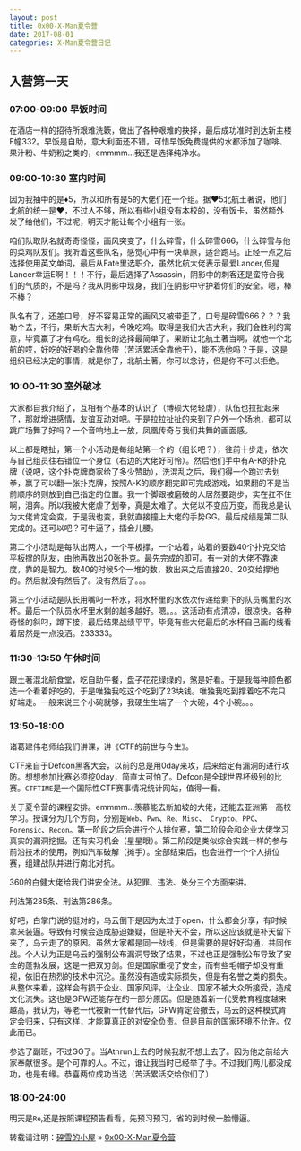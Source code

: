 ```yaml
---
layout: post
title: 0x00-X-Man夏令营
date: 2017-08-01 
categories: X-Man夏令营日记  
---
```


## 入营第一天

### 07:00-09:00 早饭时间

在酒店一样的招待所艰难洗簌，做出了各种艰难的抉择，最后成功准时到达新主楼F幢332。早饭是自助，意大利面还不错，可惜早饭免费提供的水都添加了咖啡、果汁粉、牛奶粉之类的，emmmm...我还是选择纯净水。

### 09:00-10:30 室内时间

因为我抽中的是♦️5，所以和所有是5的大佬们在一个组。据♥️5北航土著说，他们北航的统一是♥️，不过人不够，所以有些小组没有本校的，没有饭卡，虽然额外发了给他们，不过呢，明天才能让每个小组有一张。

咱们队取队名就奇奇怪怪，画风突变了，什么碎雪，什么碎雪666，什么碎雪与他的菜鸡队友们。我听着这些队名，感觉心中有一块草原，适合跑马。正经一点之后选择使用英文单词，最后从Fate里选职介，虽然北航大佬表示最爱Lancer,但是Lancer幸运E啊！！！不行，最后选择了Assassin，阴影中的刺客还是蛮符合我们的气质的，不是吗？我从阴影中现身，我们在阴影中守护着你们的安全。嗯，棒不棒？

队名有了，还差口号，好不容易正常的画风又被带歪了，口号是碎雪666？？？我勒个去，不行，果断大吉大利，今晚吃鸡。取得是我们大吉大利，我们会胜利的寓意，毕竟赢了才有鸡吃。组长的选择最简单了。果断让北航土著当啊，就他一个北航的哎，好吃的好喝的全靠他带（苦活累活全靠他干），能不选他吗？于是，这是组织已经决定的事情，就是你了，北航土著。你可以念诗，但是你不可以拒绝。

### 10:00-11:30 室外破冰

大家都自我介绍了，互相有个基本的认识了（博硕大佬轻虐），队伍也拉扯起来了，那就增进感情，友谊互动对吧。于是拉拉扯扯的来到了户外一个场地，都可以跳广场舞了好吗？一个音响地上一放，凤凰传奇与我们共舞的画面感。

以上都是瞎扯，第一个小活动是每组站第一个的（组长吧？），往前十步走，依次与自己组员往右错位一个身位（右边的大佬好可怜）。然后他们手中有A-K的扑克牌（说吧，这个扑克牌商家给了多少赞助），洗混乱之后，我们得一个跑过去划拳，赢了可以翻一张扑克牌，按照A-K的顺序翻完即可完成游戏，如果翻的不是当前顺序的则放到自己指定的位置。我一个脚跟被磨破的人居然要跑步，实在扛不住啊，泪奔。所以我被大佬虐了划拳，真是太难了。大佬以不变应万变，而我总是认为大佬肯定会变，于是我也变，我就直接撞上大佬的手势GG。最后成绩是第二队完成的。还可以吧？可牛逼了，插会儿腰。

第二个小活动是每队出两人，一个平板撑，一个站着，站着的要数40个扑克交给平板撑的队友，由他再数出20张扑克。最先完成的即可。有一对的大佬不靠速度，靠的是智力。数40的时候5个一堆的数，数出来之后直接20、20交给撑地的。然后就没有然后了。没有然后了。。。

第三个小活动是队长用嘴叼一杯水，将水杯里的水依次传递给剩下的队员嘴里的水杯。最后一个队员水杯里水剩的越多越好。嗯。。。这活动有点清凉，很凉快。各种奇怪的斜叼，蹲下接，最后结果战绩平平。毕竟有些大佬最后的水杯自己画的线看着居然是一点没洒。233333。

### 11:30-13:50 午休时间

跟土著混北航食堂，吃自助午餐，盘子花花绿绿的，煞是好看。于是我每种颜色都选一个看着好吃的，于是唯独我吃这个吃到了23块钱。唯独我吃到撑着吃不完只好端走。一般来说三个小碗就够，我硬生生端了一个大碗，4个小碗。。。

### 13:50-18:00

诸葛建伟老师给我们讲课，讲《CTF的前世与今生》。

CTF来自于Defcon黑客大会，以前的总是用0day来攻，后来给定有漏洞的进行攻防。想想参加比赛必须挖0day，简直太可怕了。Defcon是全球世界杯级别的比赛。`CTFTIME`是一个国际性CTF赛事情况统计网站，值得一看。

关于夏令营的课程安排。emmmm...羡慕能去新加坡的大佬，还能去亚洲第一高校学习。授课分为几个方向，分别是`Web`、`Pwn`、`Re`、`Misc`、` Crypto`、`PPC`、`Forensic`、`Recon`。第一阶段之后会进行个人排位赛，第二阶段会和企业大佬学习真实的漏洞挖掘。还有实习机会（星星眼）。第三阶段是类似综合实践一样的参与前沿技术的使用，例如汽车破解（摊手）。全部结束后，也会进行一个个人排位赛，组建战队并进行南北对抗。

360的白健大佬给我们讲安全法。从犯罪、违法、处分三个方面来讲。

刑法第285条、刑法第286条。

好吧，白掌门说的挺对的，乌云倒下是因为太过于open，什么都会分享，有时候拿来装逼。导致有时候会造成胁迫嫌疑，但是补天不会，所以这应该就是补天留下来了，乌云走了的原因。虽然大家都是同一战线，但是需要的是好好沟通，共同作战。个人认为正是乌云的强制公布漏洞导致了结果，不过也正是强制公布导致了安全的蓬勃发展，这是一把双刃剑。但是国家重视了安全，而有些毛帽子却没有重视，依旧在热烈的技术中沉沦。虽然没有造成实际损失，但是有名誉之类的损失。从整体来看，这样会有损于企业、国家风评。让企业、国家不被大众所接受，造成文化流失。这也是GFW还能存在的一部分原因。但是随着新一代受教育程度越来越高，我认为，等老一代被新一代替代后，GFW肯定会撤去，乌云的这种模式肯定会归来，只有这样，才能算真正的对安全负责。但是目前的国家环境不允许。仅此而已。

参选了副班，不过GG了。当Athrun上去的时候我就不想上去了。因为他之前给大家奉献很多。是个可靠的人。不过，谁让我当时已经举了手。不过我们两儿都没成功，也是有缘。恭喜两位成功当选（苦活累活交给你们了）

### 18:00-24:00
明天是`Re`,还是按照课程预告看看，先预习预习，省的到时候一脸懵逼。

转载请注明：[碎雪的小屋](http://RoyTse.github.io) » [0x00-X-Man夏令营](http://RoyTse.github.io/2017/08/0x00-X-Man夏令营/)  





























